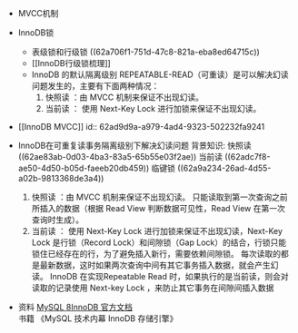 - MVCC机制
- InnoDB锁
	- 表级锁和行级锁
	  ((62a706f1-751d-47c8-821a-eba8ed64715c))
	- [[InnoDB行级锁梳理]]
	- InnoDB 的默认隔离级别 REPEATABLE-READ（可重读）是可以解决幻读问题发生的，主要有下面两种情况：
	  1. 快照读 ：由 MVCC 机制来保证不出现幻读。
	  2. 当前读 ： 使用 Next-Key Lock 进行加锁来保证不出现幻读。
- [[InnoDB MVCC]]
  id:: 62ad9d9a-a979-4ad4-9323-502232fa9241
- InnoDB在可重复读事务隔离级别下解决幻读问题
  背景知识:
  快照读 ((62ae83ab-0d03-4ba3-83a5-65b55e03f2ae)) 
  当前读 ((62adc7f8-ae50-4d50-b05d-faeeb20db459)) 
  临键锁 ((62a9a234-26ad-4d55-a02b-9813368de3a4)) 
  
  1. 快照读 ：由 MVCC 机制来保证不出现幻读。
  只能读取到第一次查询之前所插入的数据（根据 Read View 判断数据可见性，Read View 在第一次查询时生成）。
  2. 当前读 ： 使用 Next-Key Lock 进行加锁来保证不出现幻读，Next-Key Lock 是行锁（Record Lock）和间隙锁（Gap Lock）的结合，行锁只能锁住已经存在的行，为了避免插入新行，需要依赖间隙锁。
  每次读取的都是最新数据，这时如果两次查询中间有其它事务插入数据，就会产生幻读。
  InnoDB 在实现Repeatable Read 时，如果执行的是当前读，则会对读取的记录使用 Next-key Lock ，来防止其它事务在间隙间插入数据
- 资料
  [MySQL 8InnoDB 官方文档](https://dev.mysql.com/doc/refman/8.0/en/innodb-storage-engine.html)
  书籍
  《MySQL 技术内幕 InnoDB 存储引擎》